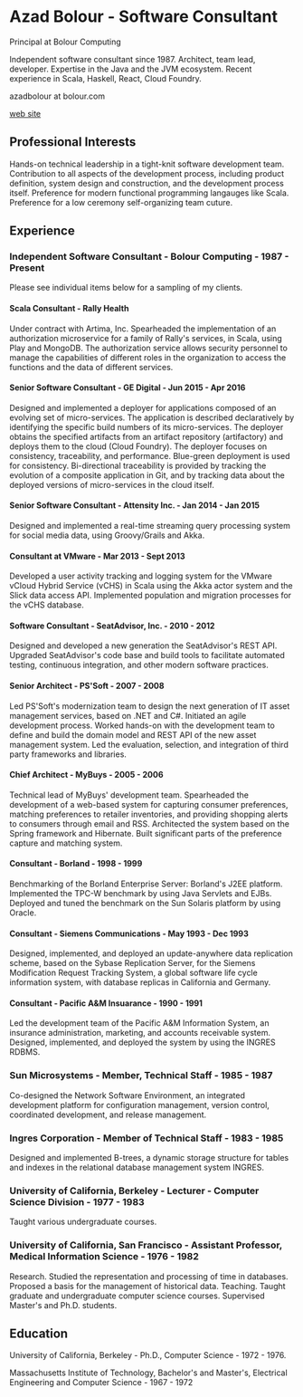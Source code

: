 ---
---

# Azad Bolour - Software Consultant

Principal at Bolour Computing 

Independent software consultant since 1987. Architect, team lead, developer.
Expertise in the Java and the JVM ecosystem. Recent experience in Scala,
Haskell, React, Cloud Foundry.

azadbolour at bolour.com

[web site](http://www.bolour.com/)

## Professional Interests

Hands-on technical leadership in a tight-knit software development team.
Contribution to all aspects of the development process, including product
definition, system design and construction, and the development process itself.
Preference for modern functional programming langauges like Scala. Preference
for a low ceremony self-organizing team cuture.

## Experience

### Independent Software Consultant - Bolour Computing - 1987 - Present

Please see individual items below for a sampling of my clients. 

#### Scala Consultant - Rally Health

Under contract with Artima, Inc. Spearheaded the implementation of an
authorization microservice for a family of Rally's services, in Scala, using
Play and MongoDB. The authorization service allows security personnel to manage
the capabilities of different roles in the organization to access the functions
and the data of different services.

#### Senior Software Consultant - GE Digital - Jun 2015 - Apr 2016 

Designed and implemented a deployer for applications composed of an evolving set
of micro-services. The application is described declaratively by identifying the
specific build numbers of its micro-services. The deployer obtains the specified
artifacts from an artifact repository (artifactory) and deploys them to the
cloud (Cloud Foundry). The deployer focuses on consistency, traceability, and
performance. Blue-green deployment is used for consistency. Bi-directional
traceability is provided by tracking the evolution of a composite application in
Git, and by tracking data about the deployed versions of micro-services in the
cloud itself. 

#### Senior Software Consultant - Attensity Inc. - Jan 2014 - Jan 2015 

Designed and implemented a real-time streaming query processing system for
social media data, using Groovy/Grails and Akka.

#### Consultant at VMware - Mar 2013 - Sept 2013 

Developed a user activity tracking and logging system for the VMware vCloud
Hybrid Service (vCHS) in Scala using the Akka actor system and the Slick data
access API. Implemented population and migration processes for the vCHS
database.

#### Software Consultant - SeatAdvisor, Inc. - 2010 - 2012 

Designed and developed a new generation the SeatAdvisor's REST API. Upgraded
SeatAdvisor's code base and build tools to facilitate automated testing,
continuous integration, and other modern software practices.

#### Senior Architect - PS'Soft - 2007 - 2008

Led PS'Soft's modernization team to design the next generation of IT asset
management services, based on .NET and C#. Initiated an agile development
process. Worked hands-on with the development team to define and build the
domain model and REST API of the new asset management system. Led the
evaluation, selection, and integration of third party frameworks and libraries.

#### Chief Architect - MyBuys - 2005 - 2006 

Technical lead of MyBuys' development team. Spearheaded the development of a
web-based system for capturing consumer preferences, matching preferences to
retailer inventories, and providing shopping alerts to consumers through email
and RSS. Architected the system based on the Spring framework and Hibernate.
Built significant parts of the preference capture and matching system.

#### Consultant - Borland - 1998 - 1999 

Benchmarking of the Borland Enterprise Server: Borland's J2EE platform.
Implemented the TPC-W benchmark by using Java Servlets and EJBs. Deployed and
tuned the benchmark on the Sun Solaris platform by using Oracle.

#### Consultant - Siemens Communications - May 1993 - Dec 1993 

Designed, implemented, and deployed an update-anywhere data replication scheme,
based on the Sybase Replication Server, for the Siemens Modification Request
Tracking System, a global software life cycle information system, with database
replicas in California and Germany.

#### Consultant - Pacific A&M Insuarance - 1990 - 1991 

Led the development team of the Pacific A&M Information System, an insurance
administration, marketing, and accounts receivable system. Designed,
implemented, and deployed the system by using the INGRES RDBMS.

### Sun Microsystems - Member, Technical Staff - 1985 - 1987

Co-designed the Network Software Environment, an integrated development platform
for configuration management, version control, coordinated development, and
release management.

### Ingres Corporation - Member of Technical Staff - 1983 - 1985

Designed and implemented B-trees, a dynamic storage structure for tables and
indexes in the relational database management system INGRES.

### University of California, Berkeley - Lecturer - Computer Science Division - 1977 - 1983

Taught various undergraduate courses.

### University of California, San Francisco - Assistant Professor, Medical Information Science - 1976 - 1982

Research. Studied the representation and processing of time in databases.
Proposed a basis for the management of historical data. Teaching. Taught
graduate and undergraduate computer science courses. Supervised Master's and
Ph.D. students.

## Education

University of California, Berkeley - Ph.D., Computer Science - 1972 - 1976.

Massachusetts Institute of Technology, Bachelor's and Master's, Electrical
Engineering and Computer Science - 1967 - 1972

